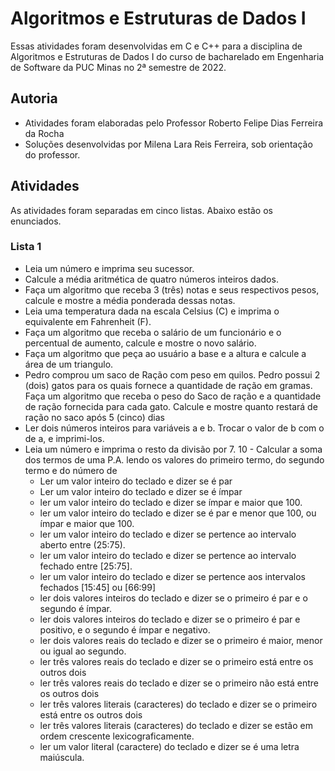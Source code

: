 # Algoritmos e Estruturas de Dados I

Essas atividades foram desenvolvidas em C e C++ para a disciplina de Algoritmos e Estruturas de Dados I do curso de bacharelado em Engenharia de Software da PUC Minas no 2ª semestre de 2022.

## Autoria

- Atividades foram elaboradas pelo Professor Roberto Felipe Dias Ferreira da Rocha
- Soluções desenvolvidas por Milena Lara Reis Ferreira, sob orientação do professor.

## Atividades

As atividades foram separadas em cinco listas. Abaixo estão os enunciados.

### Lista 1
- Leia um número e imprima seu sucessor.
- Calcule a média aritmética de quatro números inteiros dados.
- Faça um algoritmo que receba 3 (três) notas e seus respectivos pesos, calcule e mostre a média ponderada dessas notas.
- Leia uma temperatura dada na escala Celsius (C) e imprima o equivalente em Fahrenheit (F). 
- Faça um algoritmo que receba o salário de um funcionário e o percentual de aumento, calcule e mostre o novo salário.
- Faça um algoritmo que peça ao usuário a base e a altura e calcule a área de um triangulo.
- Pedro comprou um saco de Ração com peso em quilos. Pedro possui 2 (dois) gatos para os quais fornece a quantidade de ração em gramas. Faça um algoritmo que receba o peso do Saco de ração e a quantidade de ração fornecida para cada gato. Calcule e mostre quanto restará de ração no saco após 5 (cinco) dias
- Ler dois números inteiros para variáveis a e b. Trocar o valor de b com o de a, e imprimi-los.
- Leia um número e imprima o resto da divisão por 7.
    10 - Calcular a soma dos termos de uma P.A. lendo os valores do primeiro termo, do segundo termo e do número de
  - Ler um valor inteiro do teclado e dizer se é par
  - Ler um valor inteiro do teclado e dizer se é ímpar
  - ler um valor inteiro do teclado e dizer se ímpar e maior que 100.
  - ler um valor inteiro do teclado e dizer se é par e menor que 100, ou ímpar e maior que 100.
  - ler um valor inteiro do teclado e dizer se pertence ao intervalo aberto entre (25:75).
  - ler um valor inteiro do teclado e dizer se pertence ao intervalo fechado entre [25:75].
  - ler um valor inteiro do teclado e dizer se pertence aos intervalos fechados [15:45] ou [66:99]
  - ler dois valores inteiros do teclado e dizer se o primeiro é par e o segundo é ímpar.
  - ler dois valores inteiros do teclado e dizer se o primeiro é par e positivo, e o segundo é ímpar e negativo.
  - ler dois valores reais do teclado e dizer se o primeiro é maior, menor ou igual ao segundo.
  - ler três valores reais do teclado e dizer se o primeiro está entre os outros dois
  - ler três valores reais do teclado e dizer se o primeiro não está entre os outros dois
  - ler três valores literais (caracteres) do teclado e dizer se o primeiro está entre os outros dois
  - ler três valores literais (caracteres) do teclado e dizer se estão em ordem crescente lexicograficamente.
  - ler um valor literal (caractere) do teclado e dizer se é uma letra maiúscula.

